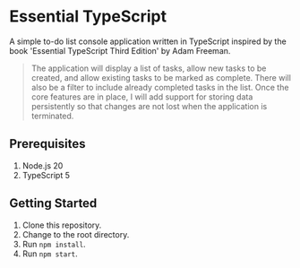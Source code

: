 # Essential TypeScript

A simple to-do list console application written in TypeScript inspired by the book 'Essential TypeScript Third Edition' by Adam Freeman.

>The application will display a list of tasks, allow new tasks to be created, and allow existing tasks to be marked as complete.
There will also be a filter to include already completed tasks in the list.
Once the core features are in place, I will add support for storing data persistently so that changes are not lost when the application is terminated.

## Prerequisites

1. Node.js 20
1. TypeScript 5

## Getting Started

1. Clone this repository.
1. Change to the root directory.
1. Run `npm install`.
1. Run `npm start`.
